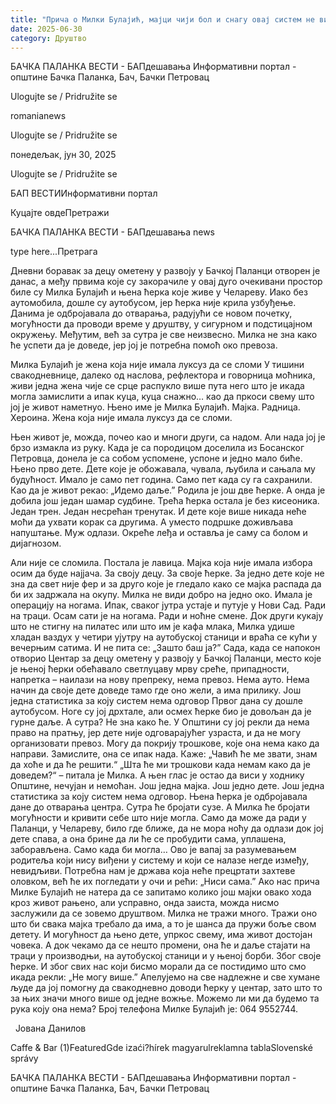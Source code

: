 ```yaml
---
title: "Прича о Милки Булајић, мајци чији бол и снагу овај систем не види"
date: 2025-06-30
category: Друштво
---
```


БАЧКА ПАЛАНКА ВЕСТИ - БАПдешавања Информативни портал - општине Бачка Паланка, Бач, Бачки Петровац

Ulogujte se / Pridružite se

romanianews

Ulogujte se / Pridružite se

понедељак, јун 30, 2025

Ulogujte se / Pridružite se

БАП ВЕСТИИнформативни портал

Куцајте овдеПретражи

БАЧКА ПАЛАНКА ВЕСТИ - БАПдешавања news

type here...Претрага

Дневни боравак за децу ометену у развоју у Бачкој Паланци отворен је данас, а међу првима које су закорачиле у овај дуго очекивани простор биле су Милка Булајић и њена ћерка које живе у Челареву. Иако без аутомобила, дошле су аутобусом, јер ћерка није крила узбуђење. Данима је одбројавала до отварања, радујући се новом почетку, могућности да проводи време у друштву, у сигурном и подстицајном окружењу.
Међутим, већ за сутра је све неизвесно. Милка не зна како ће успети да је доведе, јер јој је потребна помоћ око превоза.


Милка Булајић је жена која није имала луксуз да се сломи
У тишини свакодневнице, далеко од наслова, рефлектора и говорница моћника, живи једна жена чије се срце распукло више пута него што је икада могла замислити а ипак куца, куца снажно… као да пркоси свему што јој је живот наметнуо. Њено име је Милка Булајић. Мајка. Радница. Хероина. Жена која није имала луксуз да се сломи.


Њен живот је, можда, почео као и многи други, са надом. Али нада јој је брзо измакла из руку. Када је са породицом доселила из Босанског Петровца, донела је са собом успомене, успоне и једно мало биће. Њено прво дете. Дете које је обожавала, чувала, љубила и сањала му будућност. Имало је само пет година. Само пет када су га сахранили.
Као да је живот рекао: „Идемо даље.” Родила је још две ћерке. А онда је добила још један шамар судбине. Трећа ћерка остала је без кисеоника. Један трен. Један несрећан тренутак. И дете које више никада неће моћи да ухвати корак са другима. А уместо подршке доживљава напуштање. Муж одлази. Окреће леђа и оставља је саму са болом и дијагнозом.


Али није се сломила. Постала је лавица. Мајка која није имала избора осим да буде најјача. За своју децу. За своје ћерке. За једно дете које не зна да свет није фер и за друго које је гледало како се мајка распада да би их задржала на окупу.
Милка не види добро на једно око. Имала је операцију на ногама. Ипак, сваког јутра устаје и путује у Нови Сад. Ради на траци. Осам сати је на ногама. Ради и ноћне смене. Док други кукају што не стигну на пилатес или што им је кафа млака, Милка удише хладан ваздух у четири ујутру на аутобуској станици и враћа се кући у вечерњим сатима. И не пита се: „Зашто баш ја?”
Сада, када се напокон отворио Центар за децу ометену у развоју у Бачкој Паланци, место које је њеној ћерки обећавало светлуцаву мрву среће, припадности, напретка – наилази на нову препреку, нема превоз. Нема ауто. Нема начин да своје дете доведе тамо где оно жели, а има прилику.
Још једна статистика за коју систем нема одговор
Првог дана су дошле аутобусом. Ноге су јој дрхтале, али осмех ћерке био је довољан да је гурне даље. А сутра? Не зна како ће. У Општини су јој рекли да нема право на пратњу, јер дете није одговарајућег узраста, и да не могу организовати превоз. Могу да покрију трошкове, које она нема како да направи.
Замислите, она се ипак нада. Каже: „Чавић ће ме звати, знам да хоће и да ће решити.“
„Шта ће ми трошкови када немам како да је доведем?“ – питала је Милка. А њен глас је остао да виси у ходнику Општине, нечујан и немоћан. Још једна мајка. Још једно дете. Још једна статистика за коју систем нема одговор.
Њена ћерка је одбројавала дане до отварања центра. Сутра ће бројати сузе. А Милка ће бројати могућности и кривити себе што није могла. Само да може да ради у Паланци, у Челареву, било где ближе, да не мора ноћу да одлази док јој дете спава, а она брине да ли ће се пробудити сама, уплашена, заборављена. Само када би могла…
Ово је вапај за разумевањем родитеља који нису виђени у систему и који се налазе негде између, невидљиви. Потребна нам је држава која неће прецртати захтеве оловком, већ ће их погледати у очи и рећи: „Ниси сама.”
Ако нас прича Милке Булајић не натера да се запитамо колико још мајки овако хода кроз живот рањено, али усправно, онда заиста, можда нисмо заслужили да се зовемо друштвом.
Милка не тражи много. Тражи оно што би свака мајка требало да има, а то је шанса да пружи боље свом детету. И могућност да њено дете, упркос свему, има живот достојан човека.
А док чекамо да се нешто промени, она ће и даље стајати на траци у производњи, на аутобуској станици и у њеној борби. Због своје ћерке. И због свих нас који бисмо морали да се постидимо што смо икада рекли: „Не могу више.”
Апелујемо на све надлежне и све хумане људе да јој помогну да свакодневно доводи ћерку у центар, зато што то за њих значи много више од једне вожње. Можемо ли ми да будемо та рука коју она нема? Број телефона Милке Булајић је: 064 9552744.









 
Јована Данилов

Caffe & Bar (1)FeaturedGde izaći?hírek magyarulreklamna tablaSlovenské správy

БАЧКА ПАЛАНКА ВЕСТИ - БАПдешавања Информативни портал - општине Бачка Паланка, Бач, Бачки Петровац
